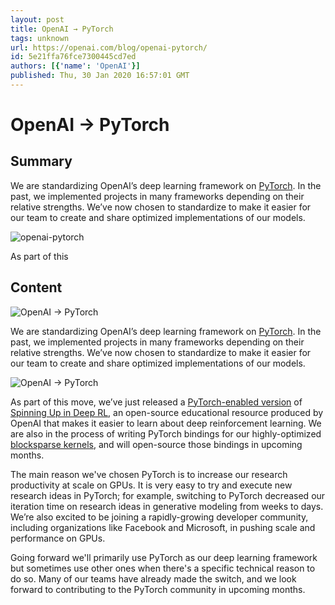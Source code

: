 ```yaml
---
layout: post
title: OpenAI → PyTorch
tags: unknown
url: https://openai.com/blog/openai-pytorch/
id: 5e21ffa76fce7300445cd7ed
authors: [{'name': 'OpenAI'}]
published: Thu, 30 Jan 2020 16:57:01 GMT
---
```



# OpenAI → PyTorch

## Summary

<!--kg-card-begin: markdown--><p>We are standardizing OpenAI’s deep learning framework on <a href="https://pytorch.org/">PyTorch</a>. In the past, we implemented projects in many frameworks depending on their relative strengths. We’ve now chosen to standardize to make it easier for our team to create and share optimized implementations of our models.</p>
<p><img alt="openai-pytorch" src="images/openai-pytorch.png"/></p>
<p>As part of this</p>

## Content


<!--kg-card-begin: markdown--><img alt="OpenAI → PyTorch" src="images/openai-pytorch-vertical.png"/><p>We are standardizing OpenAI’s deep learning framework on <a href="https://pytorch.org/">PyTorch</a>. In the past, we implemented projects in many frameworks depending on their relative strengths. We’ve now chosen to standardize to make it easier for our team to create and share optimized implementations of our models.</p>
<p><img alt="OpenAI → PyTorch" src="images/openai-pytorch.png"/></p>
<p>As part of this move, we’ve just released a <a href="https://github.com/openai/spinningup">PyTorch-enabled version</a> of <a href="https://openai.com/blog/spinning-up-in-deep-rl/">Spinning Up in Deep RL</a>, an open-source educational resource produced by OpenAI that makes it easier to learn about deep reinforcement learning. We are also in the process of writing PyTorch bindings for our highly-optimized <a href="https://openai.com/blog/block-sparse-gpu-kernels/">blocksparse kernels</a>, and will open-source those bindings in upcoming months.</p>
<p>The main reason we've chosen PyTorch is to increase our research productivity at scale on GPUs. It is very easy to try and execute new research ideas in PyTorch; for example, switching to PyTorch decreased our iteration time on research ideas in generative modeling from weeks to days. We’re also excited to be joining a rapidly-growing developer community, including organizations like Facebook and Microsoft, in pushing scale and performance on GPUs.</p>
<p>Going forward we'll primarily use PyTorch as our deep learning framework but sometimes use other ones when there's a specific technical reason to do so. Many of our teams have already made the switch, and we look forward to contributing to the PyTorch community in upcoming months.</p>
<!--kg-card-end: markdown-->